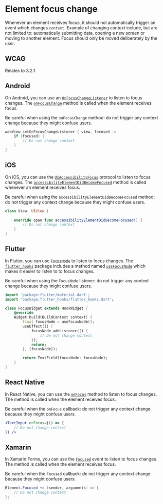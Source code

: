 # Element focus change

Whenever an element receives focus, it should not automatically trigger an event which changes `context`. Example of changing context include, but are not limited to: automatically submitting data, opening a new screen or moving to another element. Focus should only be moved deliberately by the user.

## WCAG

Relates to 3.2.1

## Android

On Android, you can use an [`OnFocusChangeListener`](https://developer.android.com/reference/android/view/View.OnFocusChangeListener) to listen to focus changes. The [`onFocusChange`](https://developer.android.com/reference/android/view/View.OnFocusChangeListener#onFocusChange(android.view.View,%20boolean)) method is called when the element receives focus.

Be careful when using the `onFocusChange` method: do not trigger any context change because they might confuse users.

```kotlin
webView.setOnFocusChangeListener { view, focused ->
    if (focused) {
        // Do not change context
    }
}
```

## iOS

On iOS, you can use the [`UIAccessibilityFocus`](https://developer.apple.com/documentation/objectivec/nsobject/uiaccessibilityfocus) protocol to listen to focus changes. The [`accessibilityElementDidBecomeFocused`](https://developer.apple.com/documentation/objectivec/nsobject/1615183-accessibilityelementdidbecomefoc) method is called whenever an element receives focus.

Be careful when using the `accessibilityElementDidBecomeFocused` method: do not trigger any context change because they might confuse users.

```swift
class View: UIView {
    
    override open func accessibilityElementDidBecomeFocused() {
        // Do not change context
    }
}
```

## Flutter

In Flutter, you can use [`FocusNode`](https://api.flutter.dev/flutter/widgets/FocusNode-class.html) to listen to focus changes. The [`flutter_hooks`](https://pub.dev/packages/flutter_hooks) package includes a method named [`useFocusNode`](https://pub.dev/documentation/flutter_hooks/latest/flutter_hooks/useFocusNode.html) which makes it easier to listen to to focus changes.

Be careful when using the `FocusNode` listener: do not trigger any context change because they might confuse users.

```dart
import 'package:flutter/material.dart';
import 'package:flutter_hooks/flutter_hooks.dart';

class FocusWidget extends HookWidget {
    @override
    Widget build(BuildContext context) {
        final focusNode = useFocusNode();
        useEffect(() {
            focusNode.addListener(() {
                // Do not change context
            });
            return;
        }, [focusNode]);

        return TextField(focusNode: focusNode);
    }
}
```

## React Native

In React Native, you can use the [`onFocus`](https://reactnative.dev/docs/next/textinput#onfocus) method to listen to focus changes. The method is called when the element receives focus.

Be careful when the `onFocus` callback: do not trigger any context change because they might confuse users.

```jsx
<TextInput onFocus={() => {
    // Do not change context
}} />
```

## Xamarin

In Xamarin.Forms, you can use the [`Focused`](https://learn.microsoft.com/en-us/dotnet/api/xamarin.forms.visualelement.focused?view=xamarin-forms) event to listen to focus changes. The method is called when the element receives focus.

Be careful when the `Focused` callback: do not trigger any context change because they might confuse users.

```csharp
Element.Focused += (sender, arguments) => {
    // Do not change context
};
```
